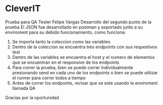 # CleverIT
Prueba para QA Tester Felipe Vargas
Desarrollo del segundo punto de la prueba
El JSON fue desarrollado en postman y exportado junto a su enviroment para su debido funcionamiento, como funciona:

1. Se importa tanto la coleccion como las variables
2. Dentro de la coleccion se encuentra tres endpoints con sus respestivos test
3. Dentro de las variables se encuentra el host y el numero de elementos que se encuentran en el responsive de los endpoints
4. Para correr la prueba, bien se puede correr individualmente presionando send en cada uno de los endpoints o bien se puede utilizar el runner para correr todos a tiempo
5. Antes de correr los endpoints, revisar que se este usando la enviroment llamada QA

Gracias por la oportunidad
